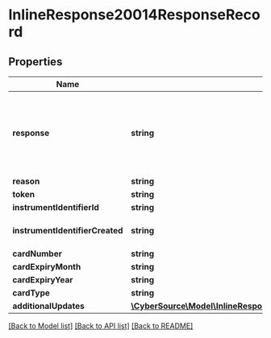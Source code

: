 # InlineResponse20014ResponseRecord

## Properties
Name | Type | Description | Notes
------------ | ------------- | ------------- | -------------
**response** | **string** | Valid Values:   * NAN   * NED   * ACL   * CCH   * CUR   * NUP   * UNA   * ERR   * DEC | [optional] 
**reason** | **string** |  | [optional] 
**token** | **string** |  | [optional] 
**instrumentIdentifierId** | **string** |  | [optional] 
**instrumentIdentifierCreated** | **string** | Valid Values:   * true   * false | [optional] 
**cardNumber** | **string** |  | [optional] 
**cardExpiryMonth** | **string** |  | [optional] 
**cardExpiryYear** | **string** |  | [optional] 
**cardType** | **string** |  | [optional] 
**additionalUpdates** | [**\CyberSource\Model\InlineResponse20014ResponseRecordAdditionalUpdates[]**](InlineResponse20014ResponseRecordAdditionalUpdates.md) |  | [optional] 

[[Back to Model list]](../README.md#documentation-for-models) [[Back to API list]](../README.md#documentation-for-api-endpoints) [[Back to README]](../README.md)


